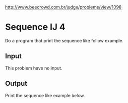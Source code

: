 http://www.beecrowd.com.br/judge/problems/view/1098

# Sequence IJ 4

Do a program that print the sequence like follow example.

## Input

This problem have no input.

## Output

Print the sequence like example below.
